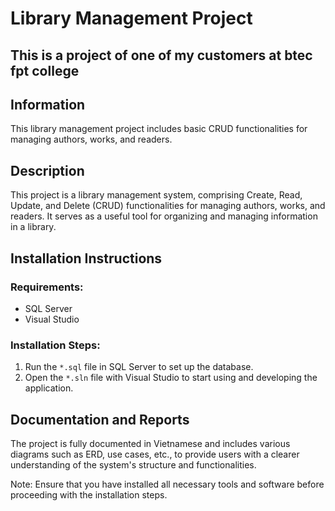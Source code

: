 # Library Management Project
## This is a project of one of my customers at btec fpt college
## Information
This library management project includes basic CRUD functionalities for managing authors, works, and readers.

## Description
This project is a library management system, comprising Create, Read, Update, and Delete (CRUD) functionalities for managing authors, works, and readers. It serves as a useful tool for organizing and managing information in a library.

## Installation Instructions

### Requirements:
- SQL Server
- Visual Studio

### Installation Steps:
1. Run the `*.sql` file in SQL Server to set up the database.
2. Open the `*.sln` file with Visual Studio to start using and developing the application.

## Documentation and Reports
The project is fully documented in Vietnamese and includes various diagrams such as ERD, use cases, etc., to provide users with a clearer understanding of the system's structure and functionalities.

Note: Ensure that you have installed all necessary tools and software before proceeding with the installation steps.
